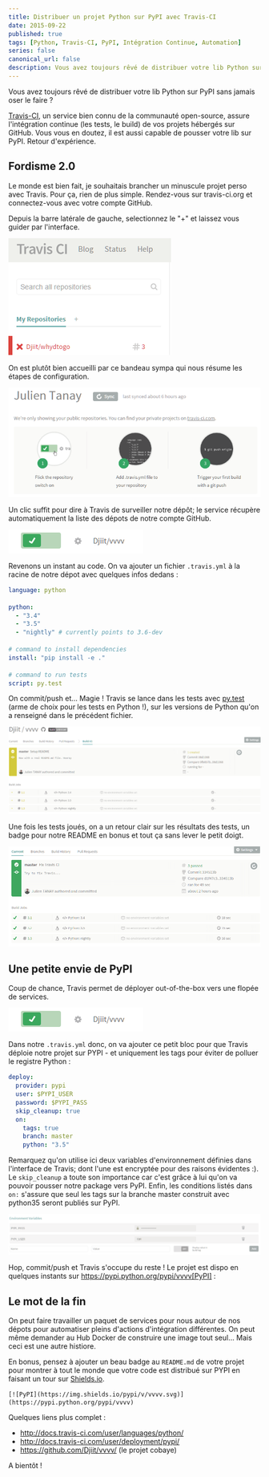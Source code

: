 ```yaml
---
title: Distribuer un projet Python sur PyPI avec Travis-CI
date: 2015-09-22
published: true
tags: [Python, Travis-CI, PyPI, Intégration Continue, Automation]
series: false
canonical_url: false
description: Vous avez toujours rêvé de distribuer votre lib Python sur PyPI sans jamais oser le faire ?
---
```


Vous avez toujours rêvé de distribuer votre lib Python sur PyPI sans jamais oser le faire ?

[Travis-CI](https://travis-ci.org/), un service bien connu de la communauté open-source, assure l'intégration continue (les tests, le build) de vos projets hébergés sur GitHub. Vous vous en doutez, il est aussi capable de pousser votre lib sur PyPI. Retour d'expérience.

## Fordisme 2.0

Le monde est bien fait, je souhaitais brancher un minuscule projet perso avec Travis. Pour ça, rien de plus simple. Rendez-vous sur travis-ci.org et connectez-vous avec votre compte GitHub.

Depuis la barre latérale de gauche, selectionnez le "+" et laissez vous guider par l'interface.

![Ajout d'un dépôt](./images/travis_add_repo.png)

On est plutôt bien accueilli par ce bandeau sympa qui nous résume les étapes de configuration.

![Trois étapes simples](./images/travis_steps.png)

Un clic suffit pour dire à Travis de surveiller notre dépôt; le service récupère automatiquement la liste des dépots de notre compte GitHub.

![Activation du dépot](./images/travis_deploy.png)

Revenons un instant au code. On va ajouter un fichier `.travis.yml` à la racine de notre dépot avec quelques infos dedans :

```yaml
language: python

python:
  - "3.4"
  - "3.5"
  - "nightly" # currently points to 3.6-dev

# command to install dependencies
install: "pip install -e ."

# command to run tests
script: py.test
```

On commit/push et... Magie ! Travis se lance dans les tests avec [py.test](http://pytest.org/latest/) (arme de choix pour les tests en Python !), sur les versions de Python qu'on a renseigné dans le précédent fichier.

![Le job est en attente](./images/travis_job_queued.png)

Une fois les tests joués, on a un retour clair sur les résultats des tests, un badge pour notre README en bonus et tout ça sans lever le petit doigt.

![Le job est terminé](./images/travis_job_done.png)

## Une petite envie de PyPI

Coup de chance, Travis permet de déployer out-of-the-box vers une flopée de services.

![Services intégrés à Travis](./images/travis_deploy.png)

Dans notre `.travis.yml` donc, on va ajouter ce petit bloc pour que Travis déploie notre projet sur PYPI - et uniquement les tags pour éviter de polluer le registre Python :

```yaml
deploy:
  provider: pypi
  user: $PYPI_USER
  password: $PYPI_PASS
  skip_cleanup: true
  on:
    tags: true
    branch: master
    python: "3.5"
```

Remarquez qu'on utilise ici deux variables d'environnement définies dans l'interface de Travis; dont l'une est encryptée pour des raisons évidentes :). Le `skip_cleanup` a toute son importance car c'est grâce à lui qu'on va pouvoir pousser notre package vers PyPI. Enfin, les conditions listés dans `on:` s'assure que seul les tags sur la branche master construit avec python35 seront publiés sur PyPI.

![Variables d'environnement](./images/travis_env_variables.png)

Hop, commit/push et Travis s'occupe du reste ! Le projet est dispo en quelques instants sur https://pypi.python.org/pypi/vvvv[PyPI] :

## Le mot de la fin

On peut faire travailler un paquet de services pour nous autour de nos dépots pour automatiser pleins d'actions d'intégration différentes. On peut même demander au Hub Docker de construire une image tout seul... Mais ceci est une autre histiore.

En bonus, pensez à ajouter un beau badge au `README.md` de votre projet pour montrer à tout le monde que votre code est distribué sur PYPI en faisant un tour sur [Shields.io](http://shields.io/).

```
[![PyPI](https://img.shields.io/pypi/v/vvvv.svg)](https://pypi.python.org/pypi/vvvv)
```

Quelques liens plus complet :

- http://docs.travis-ci.com/user/languages/python/
- http://docs.travis-ci.com/user/deployment/pypi/
- https://github.com/Djiit/vvvv/ (le projet cobaye)

A bientôt !
